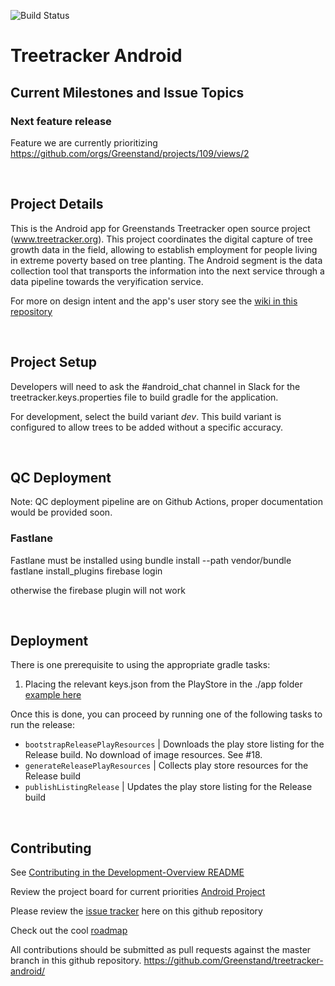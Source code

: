 ![Build Status](https://github.com/Greenstand/treetracker-android/workflows/Treetracker%20Android%20App%20CI/badge.svg?branch=master)

# Treetracker Android

## Current Milestones and Issue Topics

### Next feature release

Feature we are currently prioritizing
https://github.com/orgs/Greenstand/projects/109/views/2

&nbsp;
&nbsp;

## Project Details

This is the Android app for Greenstands Treetracker open source project (www.treetracker.org). 
This project coordinates the digital capture of tree growth data in the field, allowing to establish employment for people living in extreme poverty based on tree planting.
The Android segment is the data collection tool that transports the information into the next service through a data pipeline towards the veryification service.

For more on design intent and the app's user story see the [wiki in this repository](https://github.com/Greenstand/treetracker-android/wiki/User-Story)

&nbsp;
&nbsp;

## Project Setup
Developers will need to ask the #android_chat channel in Slack for the treetracker.keys.properties file to build gradle for the application.

For development, select the build variant _dev_. This build variant is configured to allow trees to be added without a specific accuracy.  

&nbsp;

## QC Deployment

Note: QC deployment pipeline are on Github Actions, proper documentation would be provided soon.


### Fastlane

Fastlane must be installed using
bundle install --path vendor/bundle
fastlane install_plugins
firebase login

otherwise the firebase plugin will not work



&nbsp;
&nbsp;

## Deployment

There is one prerequisite to using the appropriate gradle tasks:

1) Placing the relevant keys.json from the PlayStore in the ./app folder [example here](https://docs.fastlane.tools/getting-started/android/setup/#collect-your-google-credentials)

Once this is done, you can proceed by running one of the following tasks to run the release:

* `bootstrapReleasePlayResources` | Downloads the play store listing for the Release build. No download of image resources. See #18.
* `generateReleasePlayResources`  | Collects play store resources for the Release build
* `publishListingRelease`         | Updates the play store listing for the Release build

&nbsp;
&nbsp;

## Contributing

 See [Contributing in the Development-Overview README](https://github.com/Greenstand/Development-Overview/blob/master/README.md)

Review the project board for current priorities [Android Project](https://github.com/orgs/Greenstand/projects/109)

Please review the [issue tracker](https://github.com/Greenstand/treetracker-android/issues) here on this github repository 

Check out the cool [roadmap](https://github.com/Greenstand/Development-Overview/blob/master/Roadmap.md)

All contributions should be submitted as pull requests against the master branch in this github repository. https://github.com/Greenstand/treetracker-android/
